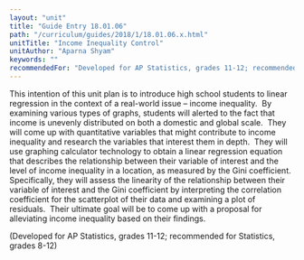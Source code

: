 ```yaml
---
layout: "unit"
title: "Guide Entry 18.01.06"
path: "/curriculum/guides/2018/1/18.01.06.x.html"
unitTitle: "Income Inequality Control"
unitAuthor: "Aparna Shyam"
keywords: ""
recommendedFor: "Developed for AP Statistics, grades 11-12; recommended for Statistics, grades 8-12"
---
```

<main>
<p>
This intention of this unit plan is to introduce high school students to linear regression in the context of a real-world issue – income inequality.  By examining various types of graphs, students will alerted to the fact that income is unevenly distributed on both a domestic and global scale.  They will come up with quantitative variables that might contribute to income inequality and research the variables that interest them in depth.  They will use graphing calculator technology to obtain a linear regression equation that describes the relationship between their variable of interest and the level of income inequality in a location, as measured by the Gini coefficient.  Specifically, they will assess the linearity of the relationship between their variable of interest and the Gini coefficient by interpreting the correlation coefficient for the scatterplot of their data and examining a plot of residuals.  Their ultimate goal will be to come up with a proposal for alleviating income inequality based on their findings.
</p>
<p>
(Developed for AP Statistics, grades 11-12; recommended for Statistics, grades 8-12)
</p>
</main>